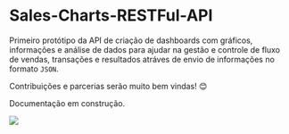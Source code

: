 # Sales-Charts-RESTFul-API

Primeiro protótipo da API de criação de dashboards com gráficos, informações e análise de dados para 
ajudar na gestão e controle de fluxo de vendas, transações e resultados atráves de envio de informações no formato `JSON`.

Contribuições e parcerias serão muito bem vindas! :blush:

Documentação em construção.

<img src="https://github.com/MayconPCampos/Django-Sales-Charts-RESTFul-API/blob/main/Chart%20dashboard.jpg?raw=true"/>
